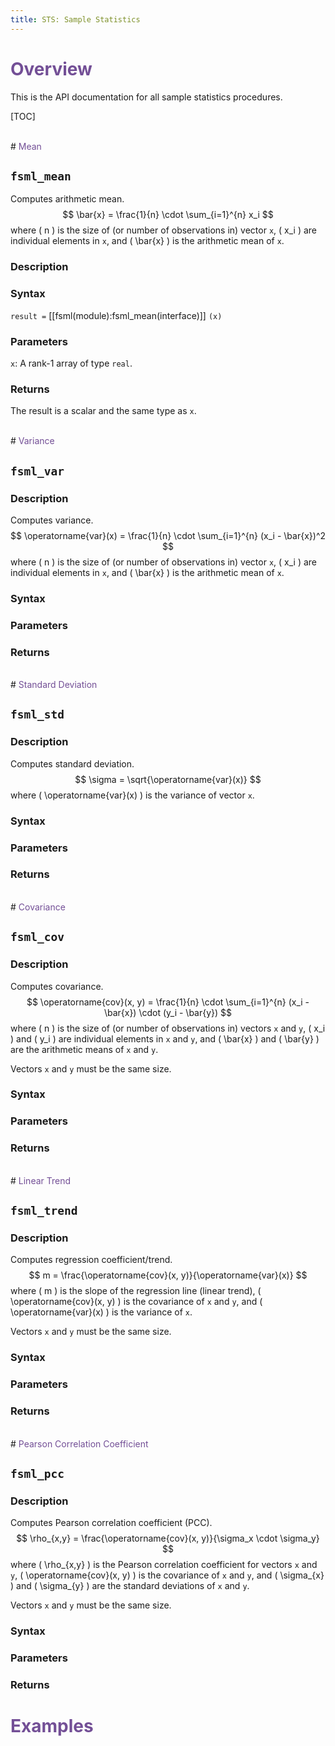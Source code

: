 ```yaml
---
title: STS: Sample Statistics
---
```


# <span style="color:#734f96">Overview</span>

This is the API documentation for all sample statistics procedures.

[TOC]

<br>
# <span style="color:#734f96">Mean</span>

## `fsml_mean`
Computes arithmetic mean.
$$ \bar{x} = \frac{1}{n} \cdot \sum_{i=1}^{n} x_i $$
where \( n \) is the size of (or number of observations in) vector `x`,
\( x_i \) are individual elements in `x`, and
\( \bar{x} \) is the arithmetic mean of `x`.

### Description

### Syntax
`result =` [[fsml(module):fsml_mean(interface)]] `(x)`

### Parameters
`x`: A rank-1 array of type `real`.

### Returns
The result is a scalar and the same type as `x`.


<br>
# <span style="color:#734f96">Variance</span>

## `fsml_var`

### Description
Computes variance.
$$ \operatorname{var}(x) = \frac{1}{n} \cdot \sum_{i=1}^{n} (x_i - \bar{x})^2 $$
where \( n \) is the size of (or number of observations in) vector `x`,
\( x_i \) are individual elements in `x`, and
\( \bar{x} \) is the arithmetic mean of `x`.

### Syntax

### Parameters

### Returns


<br>
# <span style="color:#734f96">Standard Deviation</span>

## `fsml_std`

### Description
Computes standard deviation.
$$ \sigma = \sqrt{\operatorname{var}(x)} $$
where \( \operatorname{var}(x) \) is the variance of vector `x`.

### Syntax

### Parameters

### Returns


<br>
# <span style="color:#734f96">Covariance</span>

## `fsml_cov`

### Description
Computes covariance.
$$ \operatorname{cov}(x, y) = \frac{1}{n} \cdot \sum_{i=1}^{n} (x_i - \bar{x}) \cdot (y_i - \bar{y}) $$
where \( n \) is the size of (or number of observations in) vectors `x` and `y`,
\( x_i \) and \( y_i \) are individual elements in `x` and `y`, and
\( \bar{x} \) and \( \bar{y} \) are the arithmetic means of `x` and `y`.

Vectors `x` and `y` must be the same size.

### Syntax

### Parameters

### Returns


<br>
# <span style="color:#734f96">Linear Trend</span>

## `fsml_trend`

### Description
Computes regression coefficient/trend.
$$ m = \frac{\operatorname{cov}(x, y)}{\operatorname{var}(x)} $$
where \( m \) is the slope of the regression line (linear trend),
\( \operatorname{cov}(x, y) \) is the covariance of `x` and `y`, and
\( \operatorname{var}(x) \) is the variance of `x`.

Vectors `x` and `y` must be the same size.

### Syntax

### Parameters

### Returns


<br>
# <span style="color:#734f96">Pearson Correlation Coefficient</span>

## `fsml_pcc`

### Description
Computes Pearson correlation coefficient (PCC).
$$ \rho_{x,y} = \frac{\operatorname{cov}(x, y)}{\sigma_x \cdot \sigma_y} $$
where \( \rho_{x,y} \) is the Pearson correlation coefficient for vectors `x` and `y`,
\( \operatorname{cov}(x, y) \) is the covariance of `x` and `y`, and
\( \sigma_{x} \) and \( \sigma_{y} \) are the standard deviations of `x` and `y`.

Vectors `x` and `y` must be the same size.

### Syntax

### Parameters

### Returns



# <span style="color:#734f96">Examples</span>

